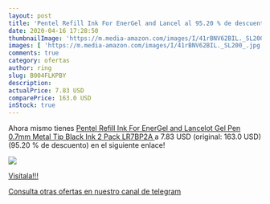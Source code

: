 ```yaml
---
layout: post
title: 'Pentel Refill Ink For EnerGel and Lancel al 95.20 % de descuento'
date: 2020-04-16 17:28:50
thumbnailImage: 'https://m.media-amazon.com/images/I/41rBNV62BIL._SL200_.jpg'
images: [ 'https://m.media-amazon.com/images/I/41rBNV62BIL._SL200_.jpg' ]
comments: true
category: ofertas
author: ring
slug: B004FLKPBY
description:
actualPrice: 7.83 USD
comparePrice: 163.0 USD
inStock: true
---
```


Ahora mismo tienes [Pentel Refill Ink For EnerGel and Lancelot Gel Pen   0.7mm   Metal Tip  Black Ink  2 Pack  LR7BP2A ](https://www.amazon.com/dp/B004FLKPBY/?tag=redken08-20) a 7.83 USD (original: 163.0 USD) (95.20 %  de descuento) en el siguiente enlace!

[![](https://m.media-amazon.com/images/I/41rBNV62BIL._SL200_.jpg)](https://www.amazon.com/dp/B004FLKPBY/?tag=redken08-20)

[Visítala!!!](https://www.amazon.com/dp/B004FLKPBY/?tag=redken08-20)

[Consulta otras ofertas en nuestro canal de telegram](https://t.me/s/ofertas25)
